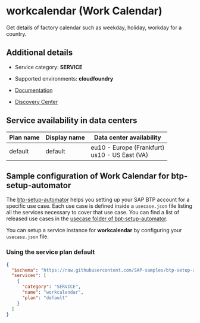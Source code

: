 # workcalendar (Work Calendar)

Get details of factory calendar such as weekday, holiday, workday for a country.

## Additional details
- Service category: **SERVICE**
- Supported environments: **cloudfoundry**

- [Documentation](https://help.sap.com/docs/WORK_CALENDAR)
- [Discovery Center](https://discovery-center.cloud.sap/serviceCatalog/work-calendar)

## Service availability in data centers

| Plan name | Display name | Data center availability  |
|------|----------------|---------------------------|
|  default  |  default  | eu10 - Europe (Frankfurt)<br> us10 - US East (VA)  |

## Sample configuration of **Work Calendar** for btp-setup-automator

The [btp-setup-automator](https://github.com/SAP-samples/btp-setup-automator) helps you setting up your SAP BTP account for a specific use case. Each use case is defined inside a `usecase.json` file listing all the services necessary to cover that use case. You can find a list of released use cases in the [usecase folder of bpt-setup-automator](https://github.com/SAP-samples/btp-setup-automator/tree/main/usecases).

You can setup a service instance for **workcalendar** by configuring your `usecase.json` file.

### Using the service plan **default**

```json
{
  "$schema": "https://raw.githubusercontent.com/SAP-samples/btp-setup-automator/main/libs/btpsa-usecase.json",
  "services": [
    {
      "category": "SERVICE",
      "name": "workcalendar",
      "plan": "default"
    }
  ]
}
```
